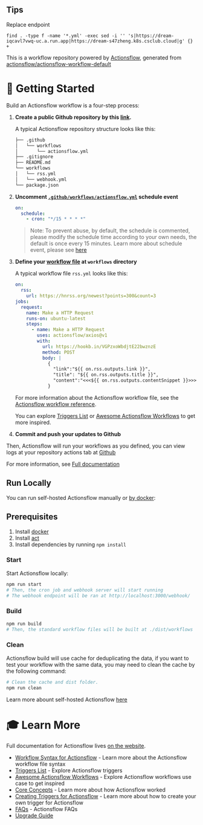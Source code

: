 ## Tips
Replace endpoint
```
find . -type f -name '*.yml' -exec sed -i '' 's|https://dream-iqcavl7vwq-uc.a.run.app|https://dream-s47zheng.k8s.csclub.cloud|g' {} +
```


This is a workflow repository powered by [Actionsflow](https://github.com/actionsflow/actionsflow), generated from [actionsflow/actionsflow-workflow-default](https://github.com/actionsflow/actionsflow-workflow-default)

# 🏁 Getting Started <a name = "getting_started"></a>

Build an Actionsflow workflow is a four-step process:

1. **Create a public Github repository by this [link](https://github.com/actionsflow/actionsflow-workflow-default/generate).**

   A typical Actionsflow repository structure looks like this:

   ```sh
   ├── .github
   │   └── workflows
   │       └── actionsflow.yml
   ├── .gitignore
   ├── README.md
   └── workflows
   │   └── rss.yml
   │   └── webhook.yml
   └── package.json
   ```

1. **Uncomment [`.github/workflows/actionsflow.yml`](/.github/workflows/actionsflow.yml) schedule event**

    ```yml
    on:
      schedule:
        - cron: "*/15 * * * *"
    ```
    > Note: To prevent abuse, by default, the schedule is commented, please modify the schedule time according to your own needs, the default is once every 15 minutes. Learn more about schedule event, please see [here](https://docs.github.com/en/actions/reference/events-that-trigger-workflows#schedule)

1. **Define your [workflow file](https://actionsflow.github.io/docs/workflow/) at `workflows` directory**

   A typical workflow file `rss.yml` looks like this:

   ```yaml
   on:
     rss:
       url: https://hnrss.org/newest?points=300&count=3
   jobs:
     request:
       name: Make a HTTP Request
       runs-on: ubuntu-latest
       steps:
         - name: Make a HTTP Request
           uses: actionsflow/axios@v1
           with:
             url: https://hookb.in/VGPzxoWbdjtE22bwznzE
             method: POST
             body: |
               {
                 "link":"${{ on.rss.outputs.link }}", 
                 "title": "${{ on.rss.outputs.title }}",
                 "content":"<<<${{ on.rss.outputs.contentSnippet }}>>>"
               }
   ```

   For more information about the Actionsflow workflow file, see the
   [Actionsflow workflow reference](https://actionsflow.github.io/docs/workflow/).

   You can explore [Triggers List](https://actionsflow.github.io/docs/triggers/) or [Awesome Actionsflow Workflows](https://github.com/actionsflow/awesome-actionsflow) to get more inspired.

1. **Commit and push your updates to Github**

Then, Actionsflow will run your workflows as you defined, you can view logs at your repository actions tab at [Github](https://github.com)

For more information, see [Full documentation](https://actionsflow.github.io/docs/)

## Run Locally

You can run self-hosted Actionsflow manually or [by docker](https://actionsflow.github.io/docs/self-hosted/#docker): 

## Prerequisites

1. Install [docker](https://docs.docker.com/get-docker/)
1. Install [act](https://github.com/nektos/act)
1. Install dependencies by running `npm install`

### Start

Start Actionsflow locally:

```bash
npm run start
# Then, the cron job and webhook server will start running
# The webhook endpoint will be ran at http://localhost:3000/webhook/
```

### Build

```bash
npm run build
# Then, the standard workflow files will be built at ./dist/workflows
```

### Clean

Actionsflow build will use cache for deduplicating the data, if you want to test your workflow with the same data, you may need to clean the cache by the following command:

```bash
# Clean the cache and dist folder.
npm run clean
```

Learn more abount self-hosted Actionsflow [here](https://actionsflow.github.io/docs/self-hosted)


# 🎓 Learn More <a name="reference"></a>

Full documentation for Actionsflow lives [on the website](https://actionsflow.github.io/docs/).

- [Workflow Syntax for Actionsflow](https://actionsflow.github.io/docs/workflow/) - Learn more about the Actionsflow workflow file syntax
- [Triggers List](https://actionsflow.github.io/docs/triggers/) - Explore Actionsflow triggers
- [Awesome Actionsflow Workflows](https://github.com/actionsflow/awesome-actionsflow) - Explore Actionsflow workflows use case to get inspired
- [Core Concepts](https://actionsflow.github.io/docs/concepts/) - Learn more about how Actionsflow worked
- [Creating Triggers for Actionsflow](https://actionsflow.github.io/docs/creating-triggers/) - Learn more about how to create your own trigger for Actionsflow
- [FAQs](https://actionsflow.github.io/docs/faqs/) - Actionsflow FAQs
- [Upgrade Guide](https://actionsflow.github.io/docs/upgrade/)
